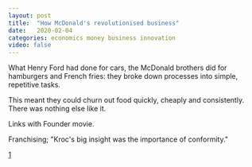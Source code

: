 ```yaml
---
layout: post
title:  "How McDonald's revolutionised business"
date:   2020-02-04
categories: economics money business innovation
video: false
---
```


What Henry Ford had done for cars, the McDonald brothers did for hamburgers and French fries: they broke down processes into simple, repetitive tasks.

This meant they could churn out food quickly, cheaply and consistently. There was nothing else like it.

Links with Founder movie.

Franchising; "Kroc's big insight was the importance of conformity."

[1]

[1]: //www.bbc.co.uk/news/business-51208592



